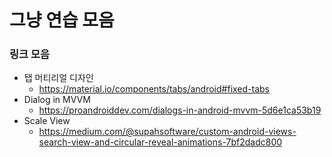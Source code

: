 # 그냥 연습 모음

### 링크 모음
- 탭 머티리얼 디자인
  - https://material.io/components/tabs/android#fixed-tabs
- Dialog in MVVM
  - https://proandroiddev.com/dialogs-in-android-mvvm-5d6e1ca53b19
- Scale View
  - https://medium.com/@supahsoftware/custom-android-views-search-view-and-circular-reveal-animations-7bf2dadc800